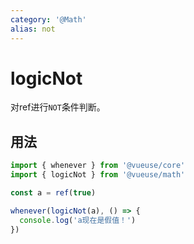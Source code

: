 ```yaml
---
category: '@Math'
alias: not
---
```


# logicNot

对ref进行`NOT`条件判断。

## 用法

```ts
import { whenever } from '@vueuse/core'
import { logicNot } from '@vueuse/math'

const a = ref(true)

whenever(logicNot(a), () => {
  console.log('a现在是假值！')
})
```